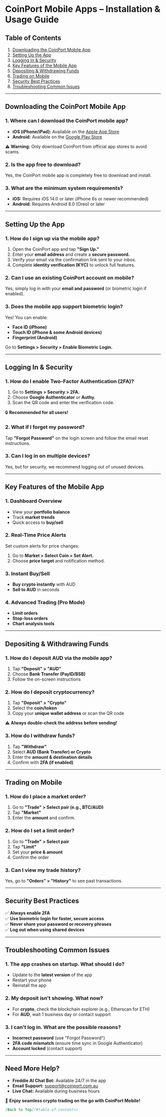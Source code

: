 # **CoinPort Mobile Apps – Installation & Usage Guide**  

## **Table of Contents**  
1. [Downloading the CoinPort Mobile App](#downloading-the-coinport-mobile-app)  
2. [Setting Up the App](#setting-up-the-app)  
3. [Logging In & Security](#logging-in--security)  
4. [Key Features of the Mobile App](#key-features-of-the-mobile-app)  
5. [Depositing & Withdrawing Funds](#depositing--withdrawing-funds)  
6. [Trading on Mobile](#trading-on-mobile)  
7. [Security Best Practices](#security-best-practices)  
8. [Troubleshooting Common Issues](#troubleshooting-common-issues)  

---

## **Downloading the CoinPort Mobile App**  

### **1. Where can I download the CoinPort mobile app?**  
- **iOS (iPhone/iPad):** Available on the [Apple App Store](#)  
- **Android:** Available on the [Google Play Store](#)  

⚠️ **Warning:** Only download CoinPort from official app stores to avoid scams.  

### **2. Is the app free to download?**  
Yes, the CoinPort mobile app is completely free to download and install.  

### **3. What are the minimum system requirements?**  
- **iOS:** Requires iOS 14.0 or later (iPhone 6s or newer recommended)  
- **Android:** Requires Android 8.0 (Oreo) or later  

---

## **Setting Up the App**  

### **1. How do I sign up via the mobile app?**  
1. Open the CoinPort app and tap **"Sign Up."**  
2. Enter your **email address** and create a **secure password.**  
3. Verify your email via the confirmation link sent to your inbox.  
4. Complete **identity verification (KYC)** to unlock full features.  

### **2. Can I use an existing CoinPort account on mobile?**  
Yes, simply log in with your **email and password** (or biometric login if enabled).  

### **3. Does the mobile app support biometric login?**  
Yes! You can enable:  
- **Face ID (iPhone)**  
- **Touch ID (iPhone & some Android devices)**  
- **Fingerprint (Android)**  

Go to **Settings > Security > Enable Biometric Login.**  

---

## **Logging In & Security**  

### **1. How do I enable Two-Factor Authentication (2FA)?**  
1. Go to **Settings > Security > 2FA.**  
2. Choose **Google Authenticator** or **Authy.**  
3. Scan the QR code and enter the verification code.  

🔒 **Recommended for all users!**  

### **2. What if I forget my password?**  
Tap **"Forgot Password"** on the login screen and follow the email reset instructions.  

### **3. Can I log in on multiple devices?**  
Yes, but for security, we recommend logging out of unused devices.  

---

## **Key Features of the Mobile App**  

### **1. Dashboard Overview**  
- View your **portfolio balance**  
- Track **market trends**  
- Quick access to **buy/sell**  

### **2. Real-Time Price Alerts**  
Set custom alerts for price changes:  
1. Go to **Market > Select Coin > Set Alert.**  
2. Choose **price target** and notification method.  

### **3. Instant Buy/Sell**  
- **Buy crypto instantly** with AUD  
- **Sell to AUD** in seconds  

### **4. Advanced Trading (Pro Mode)**  
- **Limit orders**  
- **Stop-loss orders**  
- **Chart analysis tools**  

---

## **Depositing & Withdrawing Funds**  

### **1. How do I deposit AUD via the mobile app?**  
1. Tap **"Deposit" > "AUD"**  
2. Choose **Bank Transfer (PayID/BSB)**  
3. Follow the on-screen instructions  

### **2. How do I deposit cryptocurrency?**  
1. Tap **"Deposit" > "Crypto"**  
2. Select the **coin/token**  
3. Copy your **unique wallet address** or scan the QR code  

⚠️ **Always double-check the address before sending!**  

### **3. How do I withdraw funds?**  
1. Tap **"Withdraw"**  
2. Select **AUD (Bank Transfer) or Crypto**  
3. Enter the **amount & destination details**  
4. Confirm with **2FA (if enabled)**  

---

## **Trading on Mobile**  

### **1. How do I place a market order?**  
1. Go to **"Trade" > Select pair (e.g., BTC/AUD)**  
2. Tap **"Market"**  
3. Enter the **amount** and confirm.  

### **2. How do I set a limit order?**  
1. Go to **"Trade" > Select pair**  
2. Tap **"Limit"**  
3. Set your **price & amount**  
4. Confirm the order  

### **3. Can I view my trade history?**  
Yes, go to **"Orders" > "History"** to see past transactions.  

---

## **Security Best Practices**  

✅ **Always enable 2FA**  
✅ **Use biometric login for faster, secure access**  
✅ **Never share your password or recovery phrases**  
✅ **Log out when using shared devices**  

---

## **Troubleshooting Common Issues**  

### **1. The app crashes on startup. What should I do?**  
- Update to the **latest version** of the app  
- Restart your phone  
- Reinstall the app  

### **2. My deposit isn’t showing. What now?**  
- For **crypto**, check the blockchain explorer (e.g., Etherscan for ETH)  
- For **AUD**, wait 1 business day or contact support  

### **3. I can’t log in. What are the possible reasons?**  
- **Incorrect password** (use "Forgot Password")  
- **2FA code mismatch** (ensure time sync in Google Authenticator)  
- **Account locked** (contact support)  

---

## **Need More Help?**  
- **Freddie AI Chat Bot:** Available 24/7 in the app  
- **Email Support:** support@coinport.com.au  
- **Live Chat:** Available during business hours  

📲 **Enjoy seamless crypto trading on the go with CoinPort Mobile!**  

```markdown
[Back to Top](#table-of-contents)
```  

